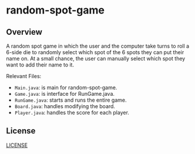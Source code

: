 # random-spot-game
## Overview
A random spot game in which the user and the computer take turns to roll a 6-side die to randomly select which spot of the 6 spots they can put their name on. At a small chance, the user can manually select which spot they want to add their name to it.

Relevant Files:
* ```Main.java```: is main for random-spot-game.
* ```Game.java```: is interface for RunGame.java.
* ```RunGame.java```: starts and runs the entire game.
* ```Board.java```: handles modifying the board.
* ```Player.java```: handles the score for each player.
## License
[LICENSE](LICENSE)

